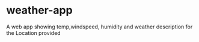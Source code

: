 # weather-app
A web app showing temp,windspeed, humidity and weather description for the Location provided
